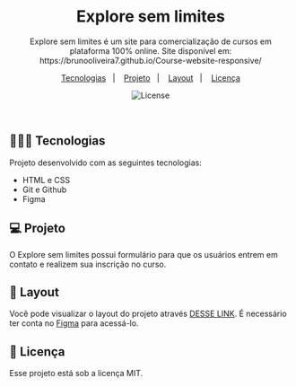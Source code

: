 <h1 align="center"> Explore sem limites </h1>

<p align="center">
Explore sem limites é um site para comercialização de cursos em plataforma 100% online. Site disponível em: https://brunooliveira7.github.io/Course-website-responsive/
</p>

<p align="center">
  <a href="#-tecnologias">Tecnologias</a>&nbsp;&nbsp;&nbsp;|&nbsp;&nbsp;&nbsp;
  <a href="#-projeto">Projeto</a>&nbsp;&nbsp;&nbsp;|&nbsp;&nbsp;&nbsp;
  <a href="#-layout">Layout</a>&nbsp;&nbsp;&nbsp;|&nbsp;&nbsp;&nbsp;
  <a href="#memo-licença">Licença</a>
</p>

<p align="center">
  <img alt="License" src="https://github.com/brunooliveira7/Course-website-responsive/blob/main/assets/Layout%20Course-website.png">
</p>

<br>

## 🧑🏻‍💻 Tecnologias

Projeto desenvolvido com as seguintes tecnologias:

- HTML e CSS
- Git e Github
- Figma

## 💻 Projeto

O Explore sem limites possui formulário para que os usuários entrem em contato e realizem sua inscrição no curso.

## 🔖 Layout

Você pode visualizar o layout do projeto através [DESSE LINK](https://www.figma.com/design/qLIOFBMYitkACau4tskCZK/Explore-sem-limites-(Copy)?node-id=158-680&m=dev). É necessário ter conta no [Figma](https://figma.com) para acessá-lo.

## :memo: Licença

Esse projeto está sob a licença MIT.

